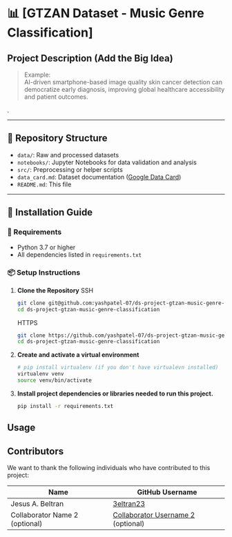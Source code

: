 # 📊 [GTZAN Dataset - Music Genre Classification]

## Project Description (Add the Big Idea)

> Example:  
> AI-driven smartphone-based image quality  skin cancer detection can democratize early diagnosis, improving global healthcare accessibility and patient outcomes.

.

---

## 📂 Repository Structure
- `data/`: Raw and processed datasets
- `notebooks/`: Jupyter Notebooks for data validation and analysis
- `src/`: Preprocessing or helper scripts
- `data_card.md`: Dataset documentation ([Google Data Card](https://github.com/PAIR-code/datacardsplaybook/blob/main/templates/DataCardsExtendedTemplate.md))
- `README.md`: This file

---

## 🚀 Installation Guide

### 🔧 Requirements
- Python 3.7 or higher  
- All dependencies listed in `requirements.txt`

### 📦 Setup Instructions

1. **Clone the Repository**
   SSH
   ```bash
   git clone git@github.com:yashpatel-07/ds-project-gtzan-music-genre-classification.git
   cd ds-project-gtzan-music-genre-classification
   ```
   HTTPS
   ```bash
   git clone https://github.com/yashpatel-07/ds-project-gtzan-music-genre-classification.git
   cd ds-project-gtzan-music-genre-classification
   ```
3. **Create and activate a virtual environment**

   ```bash
   # pip install virtualenv (if you don't have virtualevn installed)
   virtualenv venv
   source venv/bin/activate
   ```
4. **Install project dependencies or libraries needed to run this project.**

   ```bash
   pip install -r requirements.txt
   ```

## Usage

## Contributors

We want to thank the following individuals who have contributed to this project:


| Name | GitHub Username |
|---|---|
| Jesus A. Beltran | [3eltran23](https://github.com/3eltran23) |
| Collaborator Name 2 (optional) | [Collaborator Username 2](https://github.com/CollaboratorUsername2) (optional) |
